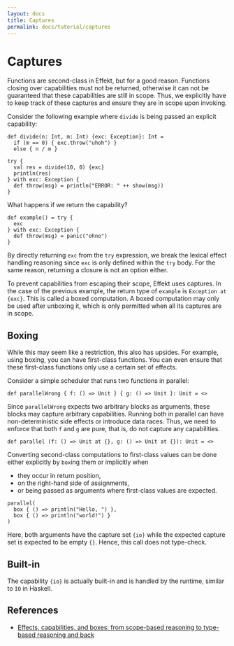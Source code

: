 ```yaml
---
layout: docs
title: Captures
permalink: docs/tutorial/captures
---
```


# Captures

Functions are second-class in Effekt, but for a good reason. Functions closing over capabilities must not be returned, otherwise it can not be guaranteed that these capabilities are still in scope.
Thus, we explicitly have to keep track of these captures and ensure they are in scope upon invoking.

Consider the following example where `divide` is being passed an explicit capability:

```
def divide(n: Int, m: Int) {exc: Exception}: Int =
  if (m == 0) { exc.throw("uhoh") }
  else { n / m }
```

```effekt:repl
try { 
  val res = divide(10, 0) {exc}
  println(res)
} with exc: Exception {  
  def throw(msg) = println("ERROR: " ++ show(msg))
}
```

What happens if we return the capability?

```
def example() = try {
  exc
} with exc: Exception { 
  def throw(msg) = panic("ohno")
}
```

By directly returning `exc` from the `try` expression, we break the lexical effect handling reasoning since `exc` is only defined within the `try` body.
For the same reason, returning a closure is not an option either.

To prevent capabilities from escaping their scope, Effekt uses captures. In the case of the previous example, the return type of `example` is `Exception at {exc}`. This is called
a boxed computation. A boxed computation may only be used after unboxing it, which is only permitted when all its captures are in scope.

## Boxing

While this may seem like a restriction, this also has upsides. For example, using boxing, you can have first-class functions. You can even ensure that these first-class functions
only use a certain set of effects.

Consider a simple scheduler that runs two functions in parallel:

```
def parallelWrong { f: () => Unit } { g: () => Unit }: Unit = <>
```

Since `parallelWrong` expects two arbitrary blocks as arguments, these blocks may capture arbitrary capabilities.
Running both in parallel can have non-deterministic side effects or introduce data races.
Thus, we need to enforce that both `f` and `g` are pure, that is, do not capture any capabilities.

```
def parallel (f: () => Unit at {}, g: () => Unit at {}): Unit = <>
```

Converting second-class computations to first-class values can be done either explicitly by `box`ing them or implicitly when
- they occur in return position,
- on the right-hand side of assignments,
- or being passed as arguments where first-class values are expected.

```effekt:repl
parallel(
  box { () => println("Hello, ") },
  box { () => println("world!") }
)
```

Here, both arguments have the capture set `{io}` while the expected capture set is expected to be empty `{}`. Hence, this call does not type-check.

## Built-in 

The capability `{io}` is actually built-in and is handled by the runtime, similar to `IO` in Haskell.

## References

- [Effects, capabilities, and boxes: from scope-based reasoning to type-based reasoning and back](https://dl.acm.org/doi/10.1145/3527320)
